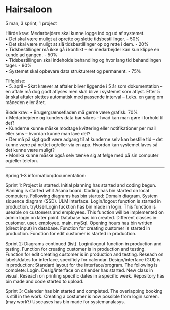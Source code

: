# Hairsaloon
5 man, 3 sprint, 1 project

Hårde krav:
 Medarbejdere skal kunne logge ind og ud af systemet.\
• Det skal være muligt at oprette og slette tidsbestillinger. - 50% \
• Det skal være muligt at slå tidsbestillinger op og rette i dem. - 20%\
• Tidsbestillinger må ikke gå i konflikt – en medarbejder kan kun klippe en kunde ad gangen. - 50% \
• Tidsbestillingen skal indeholde behandling og hvor lang tid behandlingen tager. - 90% \
• Systemet skal opbevare data struktureret og permanent. - 75%

Tilføjelse:\
• 5. april – Skat kræver at aftaler bliver liggende i 5 år som dokumentation – en aftale må dog godt
aflyses men skal blive i systemet som aflyst. Efter 5 år skal aftaler slettes automatisk med passende
interval – f.eks. en gang om måneden eller året. 

Bløde krav:
• Brugergrænsefladen må gerne være grafisk.  70% \
• Medarbejdere og kunders data bør sikres – hvad kan man gøre i forhold til det?\
• Kunderne kunne måske modtage kvittering eller notifikationer per mail eller sms – hvordan kunne
  man lave det?\
• Der må på sigt godt være adgang til at kunderne selv kan bestille tid – det kunne være på nettet
og/eller via en app. Hvordan kan systemet laves så det kunne være muligt?\
• Monika kunne måske også selv tænke sig at følge med på sin computer og/eller telefon.


----------------------------------------------------------------------------------------------------------------------------------


Spring 1-3 information/documentation:

Sprint 1:
Project is started.
Initial planning has started and coding begun.
  Planning is started whit Asana board.
  Coding has bin started on local computers.
Following diagrams has bin started:
  Domain diagram.
  System siquence diagram (SSD).
  ULM interface.
Login/logout function is started in production.
  tryUserLogin fucktion has bin made in login.
    This function is useable on customers and employees. This function will be implemented on admin login on later point.
Database has bin created.
Different classes in:
  customer.
  user.
  employee.
  main.
  mySql.
Opening hours has bin written (direct input) in database.
Function for creating customer is started in production.
Function for edit customer is started in production.


Sprint 2:
Diagrams continued (list).
Login/logout function in production and testing.
Function for creating customer is in production and testing.
Function for edit creating customer is in production and testing.
Reseach on labels/dates for interface, specificly for calendar.
Design/interface (GUI) is in production:
  Standard layout for the interface/program.
The following is complete:
  Login.
Desig/interface on calender has started.
New class in visual.
Reseach on printing specific dates in a specific week.
Repository has bin made and code started to upload.


Sprint 3:
Calender has bin started and completed.
  The overlapping booking is still in the work.
Creating a costumer is now possible from login screen. (may work?)
Usecases has bin made for systemanalasys.
